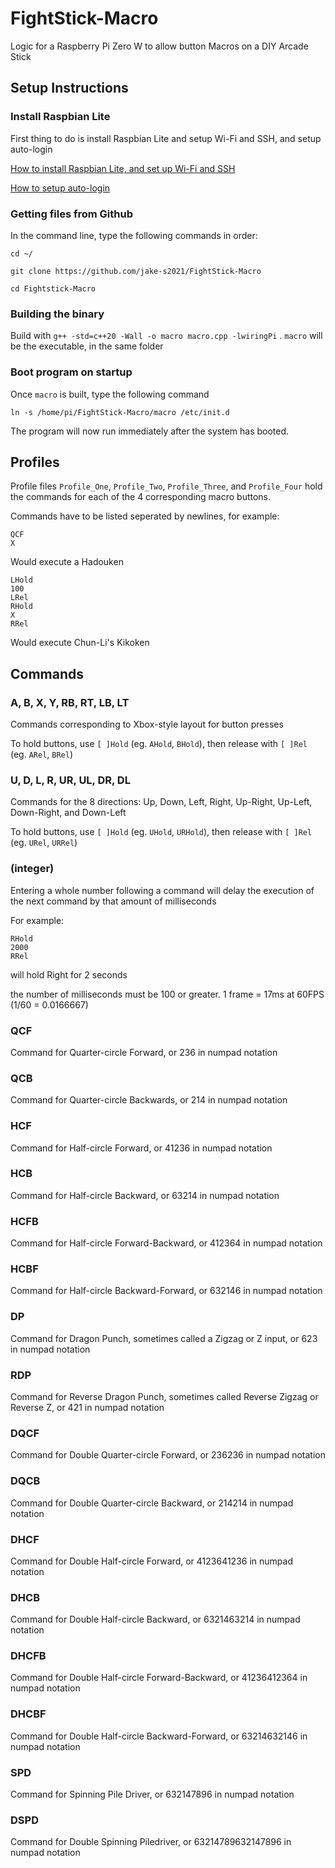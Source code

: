 # FightStick-Macro
Logic for a Raspberry Pi Zero W to allow button Macros on a DIY Arcade Stick

## Setup Instructions

### Install Raspbian Lite

First thing to do is install Raspbian Lite and setup Wi-Fi and SSH, and setup auto-login

[How to install Raspbian Lite, and set up Wi-Fi and SSH](https://randomnerdtutorials.com/installing-raspbian-lite-enabling-and-connecting-with-ssh/)

[How to setup auto-login](https://raspberrypi.stackexchange.com/questions/40415/how-to-enable-auto-login)


### Getting files from Github

In the command line, type the following commands in order:

```
cd ~/
```
```
git clone https://github.com/jake-s2021/FightStick-Macro
```
```
cd Fightstick-Macro
```

### Building the binary

Build with ```g++ -std=c++20 -Wall -o macro macro.cpp -lwiringPi``` . ```macro``` will be the executable, in the same folder

### Boot program on startup

Once ```macro``` is built, type the following command

```ln -s /home/pi/FightStick-Macro/macro /etc/init.d```

The program will now run immediately after the system has booted.

## Profiles

Profile files ```Profile_One```, ```Profile_Two```, ```Profile_Three```, and ```Profile_Four``` hold the commands for each of the 4 corresponding macro buttons.

Commands have to be listed seperated by newlines, for example:

```
QCF
X
```
Would execute a Hadouken

```
LHold
100
LRel
RHold
X
RRel
```
Would execute Chun-Li's Kikoken

## Commands

### A, B, X, Y, RB, RT, LB, LT

Commands corresponding to Xbox-style layout for button presses

To hold buttons, use ```[ ]Hold``` (eg. ```AHold```, ```BHold```), then release with ```[ ]Rel``` (eg. ```ARel```, ```BRel```) 

### U, D, L, R, UR, UL, DR, DL

Commands for the 8 directions: Up, Down, Left, Right, Up-Right, Up-Left, Down-Right, and Down-Left

To hold buttons, use ```[ ]Hold``` (eg. ```UHold```, ```URHold```), then release with ```[ ]Rel``` (eg. ```URel```, ```URRel```)

### (integer)

Entering a whole number following a command will delay the execution of the next command by that amount of milliseconds

For example:

```
RHold
2000
RRel
```
will hold Right for 2 seconds

the number of milliseconds must be 100 or greater. 1 frame = 17ms at 60FPS (1/60 = 0.0166667)

### QCF

Command for Quarter-circle Forward, or 236 in numpad notation

### QCB

Command for Quarter-circle Backwards, or 214 in numpad notation

### HCF

Command for Half-circle Forward, or 41236 in numpad notation

### HCB

Command for Half-circle Backward, or 63214 in numpad notation

### HCFB

Command for Half-circle Forward-Backward, or 412364 in numpad notation

### HCBF

Command for Half-circle Backward-Forward, or 632146 in numpad notation

### DP

Command for Dragon Punch, sometimes called a Zigzag or Z input, or 623 in numpad notation

### RDP

Command for Reverse Dragon Punch, sometimes called Reverse Zigzag or Reverse Z, or 421 in numpad notation

### DQCF

Command for Double Quarter-circle Forward, or 236236 in numpad notation

### DQCB

Command for Double Quarter-circle Backward, or 214214 in numpad notation

### DHCF

Command for Double Half-circle Forward, or 4123641236 in numpad notation

### DHCB

Command for Double Half-circle Backward, or 6321463214 in numpad notation

### DHCFB

Command for Double Half-circle Forward-Backward, or 41236412364 in numpad notation

### DHCBF

Command for Double Half-circle Backward-Forward, or 63214632146 in numpad notation

### SPD

Command for Spinning Pile Driver, or 632147896 in numpad notation

### DSPD

Command for Double Spinning Piledriver, or 63214789632147896 in numpad notation
